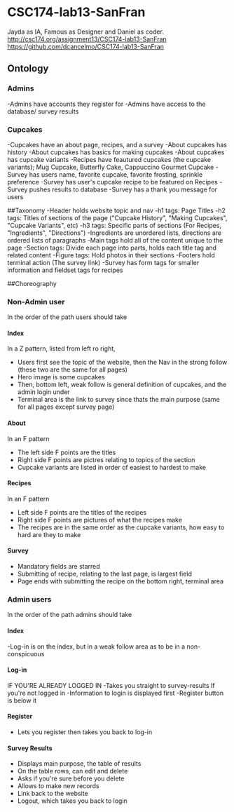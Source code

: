 # CSC174-lab13-SanFran
Jayda as IA, Famous as Designer and Daniel as coder.
http://csc174.org/assignment13/CSC174-lab13-SanFran
https://github.com/dcancelmo/CSC174-lab13-SanFran

## Ontology

### Admins
-Admins have accounts they register for
-Admins have access to the database/ survey results 

### Cupcakes
-Cupcakes have an about page, recipes, and a survey
-About cupcakes has history
-About cupcakes has basics for making cupcakes
-About cupcakes has cupcake variants
-Recipes have feautured cupcakes (the cupcake variants); Mug Cupcake, Butterfly Cake, Cappuccino Gourmet Cupcake
-Survey has users name, favorite cupcake, favorite frosting, sprinkle preference
-Survey has user's cupcake recipe to be featured on Recipes
-Survey pushes results to database
-Survey has a thank you message for users

##Taxonomy
-Header holds website topic and nav
-h1 tags: Page Titles
-h2 tags: Titles of sections of the page ("Cupcake History", "Making Cupcakes", "Cupcake Variants", etc)
-h3 tags: Specific parts of sections (For Recipes, "Ingredients", "Directions")
-Ingredients are unordered lists, directions are ordered lists of paragraphs
-Main tags hold all of the content unique to the page
-Section tags: Divide each page into parts, holds each title tag and related content
-Figure tags: Hold photos in their sections
-Footers hold terminal action (The survey link)
-Survey has form tags for smaller information and fieldset tags for recipes

##Choreography

### Non-Admin user
In the order of the path users should take

#### Index
In a Z pattern, listed from left ro right,
- Users first see the topic of the website, then the Nav in the strong follow (these two are the same for all pages)
- Hero image is some cupcakes
- Then, bottom left, weak follow is general definition of cupcakes, and the admin login under
- Terminal area is the link to survey since thats the main purpose (same for all pages except survey page)

#### About
In an F pattern
- The left side F points are the titles
- Right side F points are pictres relating to topics of the section
- Cupcake variants are listed in order of easiest to hardest to make 

#### Recipes
In an F pattern
- Left side F points are the titles of the recipes
- Right side F points are pictures of what the recipes make
- The recipes are in the same order as the cupcake variants, how easy to hard are they to make

#### Survey 
- Mandatory fields are starred
- Submitting of recipe, relating to the last page, is largest field
- Page ends with submitting the recipe on the bottom right, terminal area

### Admin users
In the order of the path admins should take

#### Index
-Log-in is on the index, but in a weak follow area as to be in a non-conspicuous

#### Log-in
IF YOU'RE ALREADY LOGGED IN
-Takes you straight to survey-results
If you're not logged in
-Information to login is displayed first
-Register button is below it

#### Register
- Lets you register then takes you back to log-in

#### Survey Results
- Displays main purpose, the table of results
- On the table rows, can edit and delete
- Asks if you're sure before you delete 
- Allows to make new records
- Link back to the website
- Logout, which takes you back to login